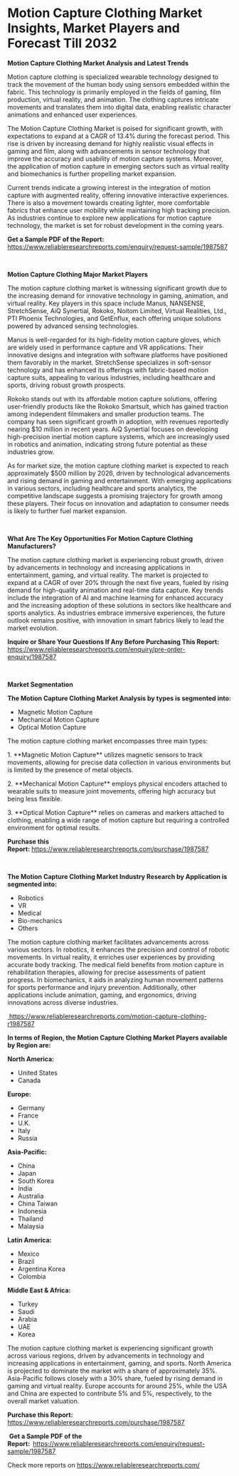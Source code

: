 <p><h1>Motion Capture Clothing Market Insights, Market Players and Forecast Till 2032</h1></p><p><strong>Motion Capture Clothing Market Analysis and Latest Trends</strong></p>
<p><p>Motion capture clothing is specialized wearable technology designed to track the movement of the human body using sensors embedded within the fabric. This technology is primarily employed in the fields of gaming, film production, virtual reality, and animation. The clothing captures intricate movements and translates them into digital data, enabling realistic character animations and enhanced user experiences.</p><p>The Motion Capture Clothing Market is poised for significant growth, with expectations to expand at a CAGR of 13.4% during the forecast period. This rise is driven by increasing demand for highly realistic visual effects in gaming and film, along with advancements in sensor technology that improve the accuracy and usability of motion capture systems. Moreover, the application of motion capture in emerging sectors such as virtual reality and biomechanics is further propelling market expansion.</p><p>Current trends indicate a growing interest in the integration of motion capture with augmented reality, offering innovative interactive experiences. There is also a movement towards creating lighter, more comfortable fabrics that enhance user mobility while maintaining high tracking precision. As industries continue to explore new applications for motion capture technology, the market is set for robust development in the coming years.</p></p>
<p><strong>Get a Sample PDF of the Report:&nbsp;</strong> <a href="https://www.reliableresearchreports.com/enquiry/request-sample/1987587?utm_campaign=2102&utm_medium=2&utm_source=Github&utm_content=ia&utm_term=08022025&utm_id=motion-capture-clothing">https://www.reliableresearchreports.com/enquiry/request-sample/1987587</a></p>
<p>&nbsp;</p>
<p><strong>Motion Capture Clothing Major Market Players</strong></p>
<p><p>The motion capture clothing market is witnessing significant growth due to the increasing demand for innovative technology in gaming, animation, and virtual reality. Key players in this space include Manus, NANSENSE, StretchSense, AiQ Synertial, Rokoko, Noitom Limited, Virtual Realities, Ltd., PTI Phoenix Technologies, and GetEnflux, each offering unique solutions powered by advanced sensing technologies.</p><p>Manus is well-regarded for its high-fidelity motion capture gloves, which are widely used in performance capture and VR applications. Their innovative designs and integration with software platforms have positioned them favorably in the market. StretchSense specializes in soft-sensor technology and has enhanced its offerings with fabric-based motion capture suits, appealing to various industries, including healthcare and sports, driving robust growth prospects.</p><p>Rokoko stands out with its affordable motion capture solutions, offering user-friendly products like the Rokoko Smartsuit, which has gained traction among independent filmmakers and smaller production teams. The company has seen significant growth in adoption, with revenues reportedly nearing $10 million in recent years. AiQ Synertial focuses on developing high-precision inertial motion capture systems, which are increasingly used in robotics and animation, indicating strong future potential as these industries grow.</p><p>As for market size, the motion capture clothing market is expected to reach approximately $500 million by 2026, driven by technological advancements and rising demand in gaming and entertainment. With emerging applications in various sectors, including healthcare and sports analytics, the competitive landscape suggests a promising trajectory for growth among these players. Their focus on innovation and adaptation to consumer needs is likely to further fuel market expansion.</p></p>
<p>&nbsp;</p>
<p><strong>What Are The Key Opportunities For Motion Capture Clothing Manufacturers?</strong></p>
<p><p>The motion capture clothing market is experiencing robust growth, driven by advancements in technology and increasing applications in entertainment, gaming, and virtual reality. The market is projected to expand at a CAGR of over 20% through the next five years, fueled by rising demand for high-quality animation and real-time data capture. Key trends include the integration of AI and machine learning for enhanced accuracy and the increasing adoption of these solutions in sectors like healthcare and sports analytics. As industries embrace immersive experiences, the future outlook remains positive, with innovation in smart fabrics likely to lead the market evolution.</p></p>
<p><strong>Inquire or Share Your Questions If Any Before Purchasing This Report:</strong> <a href="https://www.reliableresearchreports.com/enquiry/pre-order-enquiry/1987587?utm_campaign=2102&utm_medium=2&utm_source=Github&utm_content=ia&utm_term=08022025&utm_id=motion-capture-clothing">https://www.reliableresearchreports.com/enquiry/pre-order-enquiry/1987587</a></p>
<p>&nbsp;</p>
<p><strong>Market Segmentation</strong></p>
<p><strong>The Motion Capture Clothing Market Analysis by types is segmented into:</strong></p>
<p><ul><li>Magnetic Motion Capture</li><li>Mechanical Motion Capture</li><li>Optical Motion Capture</li></ul></p>
<p><p>The motion capture clothing market encompasses three main types: </p><p>1. **Magnetic Motion Capture** utilizes magnetic sensors to track movements, allowing for precise data collection in various environments but is limited by the presence of metal objects. </p><p>2. **Mechanical Motion Capture** employs physical encoders attached to wearable suits to measure joint movements, offering high accuracy but being less flexible. </p><p>3. **Optical Motion Capture** relies on cameras and markers attached to clothing, enabling a wide range of motion capture but requiring a controlled environment for optimal results.</p></p>
<p><strong>Purchase this Report:&nbsp;</strong><a href="https://www.reliableresearchreports.com/purchase/1987587?utm_campaign=2102&utm_medium=2&utm_source=Github&utm_content=ia&utm_term=08022025&utm_id=motion-capture-clothing">https://www.reliableresearchreports.com/purchase/1987587</a></p>
<p>&nbsp;</p>
<p><strong>The Motion Capture Clothing Market Industry Research by Application is segmented into:</strong></p>
<p><ul><li>Robotics</li><li>VR</li><li>Medical</li><li>Bio-mechanics</li><li>Others</li></ul></p>
<p><p>The motion capture clothing market facilitates advancements across various sectors. In robotics, it enhances the precision and control of robotic movements. In virtual reality, it enriches user experiences by providing accurate body tracking. The medical field benefits from motion capture in rehabilitation therapies, allowing for precise assessments of patient progress. In biomechanics, it aids in analyzing human movement patterns for sports performance and injury prevention. Additionally, other applications include animation, gaming, and ergonomics, driving innovations across diverse industries.</p></p>
<p><a href="https://www.reliableresearchreports.com/motion-capture-clothing-r1987587?utm_campaign=2102&utm_medium=2&utm_source=Github&utm_content=ia&utm_term=08022025&utm_id=motion-capture-clothing">&nbsp;https://www.reliableresearchreports.com/motion-capture-clothing-r1987587</a></p>
<p><strong>In terms of Region, the Motion Capture Clothing Market Players available by Region are:</strong></p>
<p>
    <p> <strong> North America: </strong>
        <ul>
            <li>United States</li>
            <li>Canada</li>
        </ul>
        </p> 
    <p> <strong> Europe: </strong>
        <ul>
            <li>Germany</li>
            <li>France</li>
            <li>U.K.</li>
            <li>Italy</li>
            <li>Russia</li>
        </ul>
        </p> 
    <p> <strong> Asia-Pacific: </strong>
        <ul>
            <li>China</li>
            <li>Japan</li>
            <li>South Korea</li>
            <li>India</li>
            <li>Australia</li>
            <li>China Taiwan</li>
            <li>Indonesia</li>
            <li>Thailand</li>
            <li>Malaysia</li>
        </ul>
        </p> 
    <p> <strong> Latin America: </strong>
        <ul>
            <li>Mexico</li>
            <li>Brazil</li>
            <li>Argentina Korea</li>
            <li>Colombia</li>
        </ul>
        </p> 
    <p> <strong> Middle East & Africa: </strong>
        <ul>
            <li>Turkey</li>
            <li>Saudi</li>
            <li>Arabia</li>
            <li>UAE</li>
            <li>Korea</li>
        </ul>
    </p>
    </p>
<p><p>The motion capture clothing market is experiencing significant growth across various regions, driven by advancements in technology and increasing applications in entertainment, gaming, and sports. North America is projected to dominate the market with a share of approximately 35%. Asia-Pacific follows closely with a 30% share, fueled by rising demand in gaming and virtual reality. Europe accounts for around 25%, while the USA and China are expected to contribute 5% and 5%, respectively, to the overall market valuation.</p></p>
<p><strong>Purchase this Report: </strong><a href="https://www.reliableresearchreports.com/purchase/1987587?utm_campaign=2102&utm_medium=2&utm_source=Github&utm_content=ia&utm_term=08022025&utm_id=motion-capture-clothing">https://www.reliableresearchreports.com/purchase/1987587</a></p>
<p>&nbsp;<strong>Get a Sample PDF of the Report:&nbsp;&nbsp;</strong><a href="https://www.reliableresearchreports.com/enquiry/request-sample/1987587?utm_campaign=2102&utm_medium=2&utm_source=Github&utm_content=ia&utm_term=08022025&utm_id=motion-capture-clothing">https://www.reliableresearchreports.com/enquiry/request-sample/1987587</a></p>
<p><strong></strong></p>
<p>Check more reports on <a href="https://www.reliableresearchreports.com/?utm_campaign=2102&utm_medium=2&utm_source=Github&utm_content=ia&utm_term=08022025&utm_id=motion-capture-clothing">https://www.reliableresearchreports.com/</a></p>